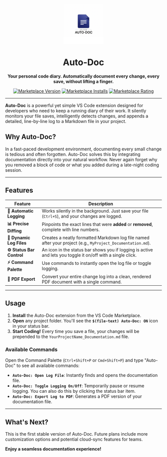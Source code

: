 <div align="center">
  <img src="assets/extension_logo.png" alt="Auto-Doc Logo" width="128" height="128">
  <h1>Auto-Doc</h1>
  <p><strong>Your personal code diary. Automatically document every change, every save, without lifting a finger.</strong></p>
  <p>
    <a href="https://marketplace.visualstudio.com/items?itemName=ni3dev.auto-doc"><img src="https://vsmarketplacebadge.apphb.com/version-short/ni3dev.auto-doc.svg?color=green&style=for-the-badge" alt="Marketplace Version"></a>
    <a href="https://marketplace.visualstudio.com/items?itemName=ni3dev.auto-doc"><img src="https://vsmarketplacebadge.apphb.com/installs-short/ni3dev.auto-doc.svg?color=blue&style=for-the-badge" alt="Marketplace Installs"></a>
    <a href="https://marketplace.visualstudio.com/items?itemName=ni3dev.auto-doc"><img src="https://vsmarketplacebadge.apphb.com/rating-short/ni3dev.auto-doc.svg?color=yellow&style=for-the-badge" alt="Marketplace Rating"></a>
  </p>
</div>

---

**Auto-Doc** is a powerful yet simple VS Code extension designed for developers who need to keep a running diary of their work. It silently monitors your file saves, intelligently detects changes, and appends a detailed, line-by-line log to a Markdown file in your project.



## Why Auto-Doc?

In a fast-paced development environment, documenting every small change is tedious and often forgotten. Auto-Doc solves this by integrating documentation directly into your natural workflow. Never again forget why you removed a block of code or what you added during a late-night coding session.

---

## Features

| Feature                 | Description                                                                                              |
| ----------------------- | -------------------------------------------------------------------------------------------------------- |
| **📝 Automatic Logging** | Works silently in the background. Just save your file (`Ctrl+S`), and your changes are logged.            |
| **📊 Precise Diffing** | Pinpoints the exact lines that were **added** or **removed**, complete with line numbers.                |
| **📄 Dynamic Log Files** | Creates a neatly formatted Markdown log file named after your project (e.g., `MyProject_Documentation.md`). |
| **⚙️ Status Bar Control** | An icon in the status bar shows you if logging is active and lets you toggle it on/off with a single click. |
| **⚡️ Command Palette** | Use commands to instantly open the log file or toggle logging.                                           |
| **📄 PDF Export** | Convert your entire change log into a clean, rendered PDF document with a single command.                |

---

## Usage

1.  **Install** the Auto-Doc extension from the VS Code Marketplace.
2.  **Open** any project folder. You'll see the **`$(file-text) Auto-Doc: ON`** icon in your status bar.
3.  **Start Coding!** Every time you save a file, your changes will be prepended to the `YourProjectName_Documentation.md` file.

### Available Commands

Open the Command Palette (`Ctrl+Shift+P` or `Cmd+Shift+P`) and type "Auto-Doc" to see all available commands:

* **`Auto-Doc: Open Log File`**: Instantly finds and opens the documentation file.
* **`Auto-Doc: Toggle Logging On/Off`**: Temporarily pause or resume logging. You can also do this by clicking the status bar item.
* **`Auto-Doc: Export Log to PDF`**: Generates a PDF version of your documentation file.

---

## What's Next?

This is the first stable version of Auto-Doc. Future plans include more customization options and potential cloud-sync features for teams.

**Enjoy a seamless documentation experience!**